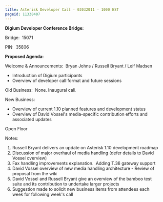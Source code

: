 ```yaml
---
title: Asterisk Developer Call - 02032011 - 1000 EST
pageid: 11338407
---
```


**Digium Developer Conference Bridge:**


Bridge:  15071


PIN:  35806


**Proposed Agenda:**


Welcome & Announcements:  Bryan Johns / Russell Bryant / Leif Madsen


* Introduction of Digium participants
* Overview of developer call format and future sessions


Old Business:  None. Inaugural call.


New Business:


* Overview of current 1.10 planned features and development status
* Overview of David Vossel's media-specific contribution efforts and associated updates


Open Floor


Notes:


1. Russell Bryant delivers an update on Asterisk 1.10 development roadmap
2. Discussion of major overhaul of media handling (defer details to David Vossel overview)
3. Fax handling improvements explanation.  Adding T.38 gateway support
4. David Vossel overview of new media handling architecture - Review of proposal from the wiki
5. David Vossel and Russell Bryant give an overview of the bamboo test suite and its contribution to undertake larger projects
6. Suggestion made to solicit new business items from attendees each week for following week's call


